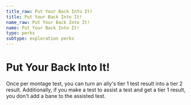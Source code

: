 ```yaml
---
title_raw: Put Your Back Into It!
title: Put Your Back Into It!
name_raw: Put Your Back Into It!
name: Put Your Back Into It!
type: perks
subtype: exploration perks
---
```


# Put Your Back Into It!

Once per montage test, you can turn an ally's tier 1 test result into a tier 2 result. Additionally, if you make a test to assist a test and get a tier 1 result, you don't add a bane to the assisted test.
